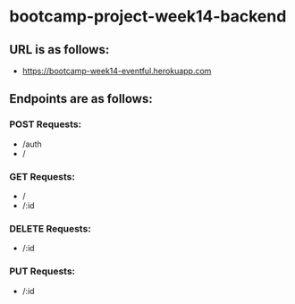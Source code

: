 # bootcamp-project-week14-backend

## URL is as follows:

-   https://bootcamp-week14-eventful.herokuapp.com

## Endpoints are as follows:

### POST Requests:

-   /auth
-   /

### GET Requests:

-   /
-   /:id

### DELETE Requests:

-   /:id

### PUT Requests:

-   /:id
